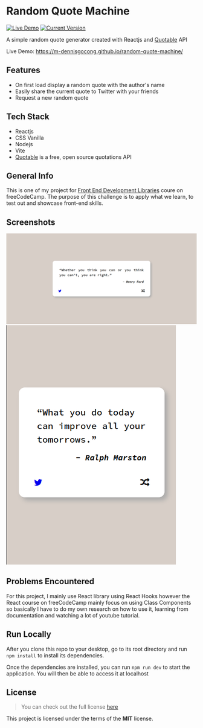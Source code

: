 # Random Quote Machine

[![Live Demo](https://img.shields.io/badge/demo-online-green.svg)](https://m-dennisgocong.github.io/random-quote-machine/) [![Current Version](https://img.shields.io/badge/version-1.0.0-green.svg)](https://github.com/m-dennisgocong/random-quote-machine)

A simple random quote generator created with Reactjs and [Quotable](https://github.com/lukePeavey/quotable) API

Live Demo: https://m-dennisgocong.github.io/random-quote-machine/

## Features

* On first load display a random quote with the author's name
* Easily share the current quote to Twitter with your friends  
* Request a new random quote

## Tech Stack

* Reactjs
* CSS Vanilla
* Nodejs
* Vite
* [Quotable](https://github.com/lukePeavey/quotable) is a free, open source quotations API

## General Info

This is one of my project for [Front End Development Libraries](https://www.freecodecamp.org/learn/front-end-development-libraries/front-end-development-libraries-projects/) coure on freeCodeCamp. The purpose of this challenge is to apply what we learn, to test out and showcase front-end skills.

## Screenshots
<img src = "./public/screenshot/random-quote-machine.png">
<img src = "./public/screenshot/random-quote-machine-mobile.png">

## Problems Encountered 

For this project, I mainly use React library using React Hooks however the React course on freeCodeCamp mainly focus on using Class Components so basically I have to do my own research on how to use it, learning from documentation and watching a lot of youtube tutorial. 
 
## Run Locally

After you clone this repo to your desktop, go to its root directory and run `npm install` to install its dependencies.

Once the dependencies are installed, you can run  `npm run dev` to start the application. You will then be able to access it at localhost

## License
>You can check out the full license [here](https://github.com/IgorAntun/node-chat/blob/master/LICENSE)

This project is licensed under the terms of the **MIT** license.
